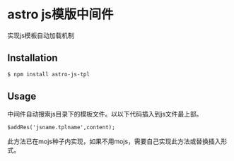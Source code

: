 # astro js模版中间件

  实现js模板自动加载机制

## Installation

```bash
$ npm install astro-js-tpl
```

## Usage

中间件自动搜索js目录下的模板文件。以以下代码插入到js文件最上部。

    $addRes('jsname.tplname',content);
    
此方法已在mojs种子内实现，如果不用mojs，需要自己实现此方法或替换插入形式。

